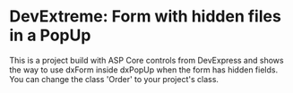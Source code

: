 # DevExtreme: Form with hidden files in a PopUp
This is a project build with ASP Core controls from DevExpress and shows the way to use dxForm inside dxPopUp when the form has hidden fields.
You can change the class 'Order' to your project's class.
